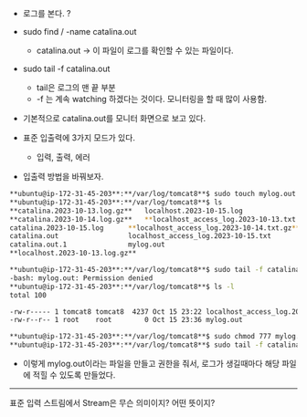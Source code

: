 - 로그를 본다. ? 

- sudo find / -name catalina.out
	- catalina.out -> 이 파일이 로그를 확인할 수 있는 파일이다. 
- sudo tail -f catalina.out
	- tail은 로그의 맨 끝 부분 
	- -f 는 계속 watching 하겠다는 것이다. 
모니터링을 할 때 많이 사용함. 
- 기본적으로 catalina.out를 모니터 화면으로 보고 있다. 
- 표준 입출력에 3가지 모드가 있다. 
	- 입력, 출력, 에러

- 입출력 방법을 바꿔보자. 

```bash
**ubuntu@ip-172-31-45-203**:**/var/log/tomcat8**$ sudo touch mylog.out
**ubuntu@ip-172-31-45-203**:**/var/log/tomcat8**$ ls
**catalina.2023-10-13.log.gz**   localhost.2023-10-15.log
**catalina.2023-10-14.log.gz**   **localhost_access_log.2023-10-13.txt.gz**
catalina.2023-10-15.log      **localhost_access_log.2023-10-14.txt.gz**
catalina.out                 localhost_access_log.2023-10-15.txt
catalina.out.1               mylog.out
**localhost.2023-10-13.log.gz**

**ubuntu@ip-172-31-45-203**:**/var/log/tomcat8**$ sudo tail -f catalina.out > mylog.out
-bash: mylog.out: Permission denied
**ubuntu@ip-172-31-45-203**:**/var/log/tomcat8**$ ls -l
total 100

-rw-r----- 1 tomcat8 tomcat8  4237 Oct 15 23:22 localhost_access_log.2023-10-15.txt
-rw-r--r-- 1 root    root        0 Oct 15 23:36 mylog.out

**ubuntu@ip-172-31-45-203**:**/var/log/tomcat8**$ sudo chmod 777 mylog.out
**ubuntu@ip-172-31-45-203**:**/var/log/tomcat8**$ sudo tail -f catalina.out > mylog.out
```
- 이렇게 mylog.out이라는 파일을 만들고 권한을 줘서, 로그가 생길때마다 해당 파일에 적힐 수 있도록 만들었다. 


---

표준 입력 스트림에서 Stream은 무슨 의미이지? 어떤 뜻이지? 


